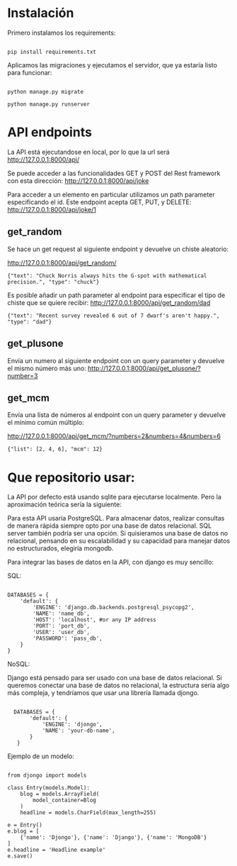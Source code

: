 # Instalación

Primero instalamos los requirements:
```

pip install requirements.txt
```


Aplicamos las migraciones y ejecutamos el servidor, que ya estaría listo para funcionar:
```

python manage.py migrate

python manage.py runserver
```

# API endpoints

La API está ejecutandose en local, por lo que la url será 
http://127.0.0.1:8000/api/


Se puede acceder a las funcionalidades GET y POST del Rest framework con esta dirección:
http://127.0.0.1:8000/api/joke


Para acceder a un elemento en particular utilizamos un path parameter especificando el id. Este endpoint acepta GET, PUT, y DELETE:
http://127.0.0.1:8000/api/joke/1


## get_random
Se hace un get request al siguiente endpoint y devuelve un chiste aleatorio:

http://127.0.0.1:8000/api/get_random/
```
{"text": "Chuck Norris always hits the G-spot with mathematical precision.", "type": "chuck"}

```

Es posible añadir un path parameter al endpoint para especificar el tipo de chiste que se quiere recibir:
http://127.0.0.1:8000/api/get_random/dad

```
{"text": "Recent survey revealed 6 out of 7 dwarf's aren't happy.", "type": "dad"}
```


## get_plusone

Envía un numero al siguiente endpoint con un query parameter y devuelve el mismo número más uno:
http://127.0.0.1:8000/api/get_plusone/?number=3


## get_mcm

Envía una lista de números al endpoint con un query parameter y devuelve el mínimo común múltiplo:

http://127.0.0.1:8000/api/get_mcm/?numbers=2&numbers=4&numbers=6

```
{"list": [2, 4, 6], "mcm": 12}

```


# Que repositorio usar:


La API por defecto está usando sqlite para ejecutarse localmente. Pero la aproximación teórica sería la siguiente:

Para esta API usaría PostgreSQL. Para almacenar datos, realizar consultas de manera rápida siempre opto por una base de datos relacional. SQL server también podría ser una opción. Si quisieramos una base de datos no relacional, pensando en su escalabilidad y su capacidad para manejar datos no estructurados, elegiría mongodb.

Para integrar las bases de datos en la API, con django es muy sencillo:

SQL:

```

DATABASES = {
    'default': {
        'ENGINE': 'django.db.backends.postgresql_psycopg2',
        'NAME': 'name_db',
        'HOST': 'localhost', #or any IP address
        'PORT': 'port_db',
        'USER': 'user_db',
        'PASSWORD': 'pass_db',
    }
}
```


NoSQL:

Django está pensado para ser usado con una base de datos relacional. Si queremos conectar una base de datos no relacional, la estructura sería algo más compleja, y tendríamos que usar una librería llamada djongo.


```

  DATABASES = {
       'default': {
           'ENGINE': 'djongo',
           'NAME': 'your-db-name',
       }
   }

```



Ejemplo de un modelo:

```

from djongo import models

class Entry(models.Model):
    blog = models.ArrayField(
        model_container=Blog
    )    
    headline = models.CharField(max_length=255)    

e = Entry()
e.blog = [
    {'name': 'Djongo'}, {'name': 'Django'}, {'name': 'MongoDB'}
]
e.headline = 'Headline example'
e.save()

```
